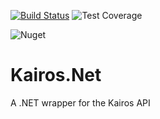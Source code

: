 [![Build Status](https://dev.azure.com/vincenyanga0791/Kairos.Net/_apis/build/status/vince-nyanga.Kairos.Net?branchName=master)](https://dev.azure.com/vincenyanga0791/Kairos.Net/_build/latest?definitionId=3&branchName=master) ![Test Coverage](https://img.shields.io/azure-devops/coverage/vincenyanga0791/Kairos.Net/3)

![Nuget](https://img.shields.io/nuget/v/Hones.Kairos.Net)
# Kairos.Net
A .NET wrapper for the Kairos API
